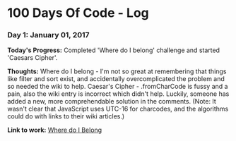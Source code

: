 # 100 Days Of Code - Log

### Day 1: January 01, 2017

**Today's Progress:** Completed 'Where do I belong' challenge and started 'Caesars Cipher'.

**Thoughts:** 
 Where do I belong - I'm not so great at remembering that things like filter and sort exist, and accidentally overcomplicated the problem and so needed the wiki to help. 
Caesar's Cipher - .fromCharCode is fussy and a pain, also the wiki entry is incorrect which didn't help. Luckily, someone has added a new, more comprehendable solution in the comments. (Note: It wasn't clear that JavaScript uses UTC-16 for charcodes, and the algorithms could do with links to their wiki articles.)

**Link to work:** [Where do I Belong](https://www.freecodecamp.com/challenges/where-do-i-belong#?solution=%0Afunction%20getIndexToIns(arr%2C%20num)%20%7B%0A%20%20%2F%2F%20Find%20my%20place%20in%20this%20sorted%20array.%0A%20%20arr.sort(function(a%2C%20b)%20%7B%0A%20%20%20%20return%20a%20-%20b%3B%0A%20%20%7D)%3B%0A%20%20%0A%20%20for%20(var%20i%20%3D%200%3B%20i%20%3C%20arr.length%3B%20i%2B%2B)%20%7B%0A%20%20%20%20if%20(num%20%3C%3D%20arr%5Bi%5D)%20%7B%0A%20%20%20%20%20%20return%20i%3B%0A%20%20%20%20%7D%20%20%20%20%0A%20%20%7D%0A%20%20%0A%20%20return%20arr.length%3B%0A%7D%0A%0AgetIndexToIns(%5B2%2C%205%2C%2010%5D%2C%2015)%3B%0A)
